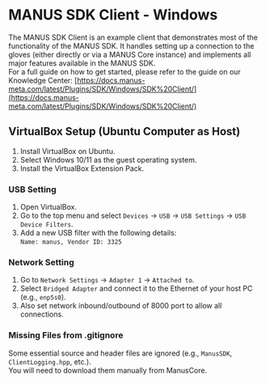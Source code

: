 # MANUS SDK Client - Windows

The MANUS SDK Client is an example client that demonstrates most of the functionality of the MANUS SDK. It handles setting up a connection to the gloves (either directly or via a MANUS Core instance) and implements all major features available in the MANUS SDK.  
For a full guide on how to get started, please refer to the guide on our Knowledge Center: [https://docs.manus-meta.com/latest/Plugins/SDK/Windows/SDK%20Client/](https://docs.manus-meta.com/latest/Plugins/SDK/Windows/SDK%20Client/)

## VirtualBox Setup (Ubuntu Computer as Host)

1. Install VirtualBox on Ubuntu.  
2. Select Windows 10/11 as the guest operating system.  
3. Install the VirtualBox Extension Pack.

### USB Setting

1. Open VirtualBox.  
2. Go to the top menu and select `Devices` -> `USB` -> `USB Settings` -> `USB Device Filters`.  
3. Add a new USB filter with the following details:  
`Name: manus, Vendor ID: 3325`


### Network Setting

1. Go to `Network Settings` -> `Adapter 1` -> `Attached to`.  
2. Select `Bridged Adapter` and connect it to the Ethernet of your host PC (e.g., `enp5s0`).
3. Also set network inbound/outbound of 8000 port to allow all connections.

### Missing Files from .gitignore

Some essential source and header files are ignored (e.g., `ManusSDK`, `ClientLogging.hpp`, etc.).  
You will need to download them manually from ManusCore.
